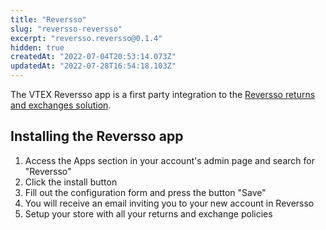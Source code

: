 ```yaml
---
title: "Reversso"
slug: "reversso-reversso"
excerpt: "reversso.reversso@0.1.4"
hidden: true
createdAt: "2022-07-04T20:53:14.073Z"
updatedAt: "2022-07-28T16:54:18.103Z"
---
```

The VTEX Reversso app is a first party integration to the [Reversso returns and exchanges solution](https://reversso.com).

## Installing the Reversso app

1. Access the Apps section in your account's admin page and search for "Reversso"
2. Click the install button
3. Fill out the configuration form and press the button "Save"
4. You will receive an email inviting you to your new account in Reversso
5. Setup your store with all your returns and exchange policies